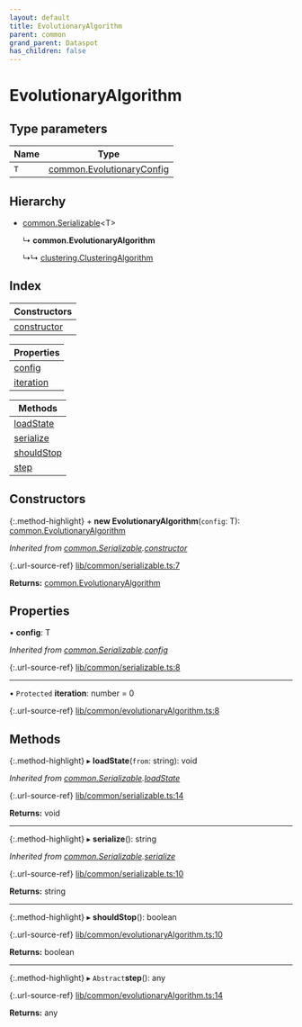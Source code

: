 ```yaml
---
layout: default
title: EvolutionaryAlgorithm
parent: common
grand_parent: Dataspot
has_children: false
---
```


# EvolutionaryAlgorithm

## Type parameters

Name | Type |
------ | ------ |
`T` | [common.EvolutionaryConfig](../common_evolutionaryconfig) |

## Hierarchy

* [common.Serializable](../common_serializable)\<T>

  ↳ **common.EvolutionaryAlgorithm**

  ↳↳ [clustering.ClusteringAlgorithm](../clustering_clusteringalgorithm)

## Index

| Constructors |
|-----------|
| [constructor](#constructor) |

| Properties |
|-----------|
| [config](#config) |
| [iteration](#iteration) |

| Methods |
|-----------|
| [loadState](#loadstate) |
| [serialize](#serialize) |
| [shouldStop](#shouldstop) |
| [step](#step) |

## Constructors

{:.method-highlight}
\+ **new EvolutionaryAlgorithm**(`config`: T): [common.EvolutionaryAlgorithm](../common_evolutionaryalgorithm)

*Inherited from [common.Serializable](../common_serializable).[constructor](../common_serializable#constructor)*

{:.url-source-ref}
[lib/common/serializable.ts:7](https://github.com/ascentcore/dataspot/blob/0893946/lib/common/serializable.ts#L7)

**Returns:** [common.EvolutionaryAlgorithm](../common_evolutionaryalgorithm)

## Properties

•  **config**: T

*Inherited from [common.Serializable](../common_serializable).[config](../common_serializable#config)*

{:.url-source-ref}
[lib/common/serializable.ts:8](https://github.com/ascentcore/dataspot/blob/0893946/lib/common/serializable.ts#L8)

___

• `Protected` **iteration**: number = 0

{:.url-source-ref}
[lib/common/evolutionaryAlgorithm.ts:8](https://github.com/ascentcore/dataspot/blob/0893946/lib/common/evolutionaryAlgorithm.ts#L8)

## Methods

{:.method-highlight}
▸ **loadState**(`from`: string): void

*Inherited from [common.Serializable](../common_serializable).[loadState](../common_serializable#loadstate)*

{:.url-source-ref}
[lib/common/serializable.ts:14](https://github.com/ascentcore/dataspot/blob/0893946/lib/common/serializable.ts#L14)

**Returns:** void

___

{:.method-highlight}
▸ **serialize**(): string

*Inherited from [common.Serializable](../common_serializable).[serialize](../common_serializable#serialize)*

{:.url-source-ref}
[lib/common/serializable.ts:10](https://github.com/ascentcore/dataspot/blob/0893946/lib/common/serializable.ts#L10)

**Returns:** string

___

{:.method-highlight}
▸ **shouldStop**(): boolean

{:.url-source-ref}
[lib/common/evolutionaryAlgorithm.ts:10](https://github.com/ascentcore/dataspot/blob/0893946/lib/common/evolutionaryAlgorithm.ts#L10)

**Returns:** boolean

___

{:.method-highlight}
▸ `Abstract`**step**(): any

{:.url-source-ref}
[lib/common/evolutionaryAlgorithm.ts:14](https://github.com/ascentcore/dataspot/blob/0893946/lib/common/evolutionaryAlgorithm.ts#L14)

**Returns:** any
